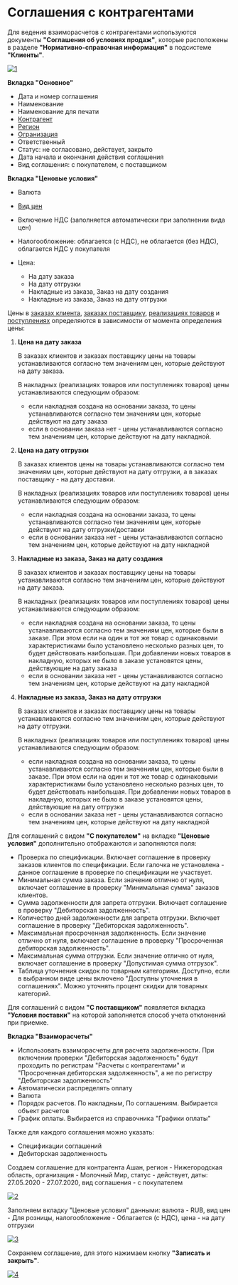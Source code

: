 # Соглашения с контрагентами

Для ведения взаиморасчетов с контрагентами используются документы **"Соглашения об условиях продаж"**, которые расположены в разделе **"Нормативно-справочная информация"** в подсистеме **"Клиенты"**.

[![1][1]][1]

**Вкладка "Основное"**

- Дата и номер соглашения
- Наименование
- Наименование для печати
- [Контрагент](../../../CommonInformation/Contractor.md)
- [Регион](../../../CommonInformation/BusinessRegion.md)
- [Огранизация](../../../CommonInformation/Organization.md)
- Ответственный
- Статус: не согласовано, действует, закрыто
- Дата начала и окончания действия соглашения
- Вид соглашения: с покупателем, с поставщиком

**Вкладка "Ценовые условия"**

- Валюта
- [Вид цен](TypesOfPrices.md)
- Включение НДС (заполняется автоматически при заполнении вида цен)
- Налогообложение: облагается (с НДС), не облагается (без НДС), облагается НДС у покупателя
- Цена:

    - На дату заказа
    - На дату отгрузки
    - Накладные из заказа, Заказ на дату создания
    - Накладные из заказа, Заказ на дату отгрузки

Цены в [заказах клиента](../FormationOfOrders/CustomerOrder.md), [заказах поставщику](../../../Purchases/OrderToSupplier.md), [реализациях товаров](../FormationOfShipments/FormationOfTheAccompanyingDocuments/FormationOfTheImplementationsOfProducts.md) и [поступлениях](../../../Purchases/ReceiptOfProducts.md) определяются в зависимости от момента определения цены:

1.  **Цена на дату заказа**

    В заказах клиентов и заказах поставщику цены на товары устанавливаются согласно тем значениям цен, которые действуют на дату заказа.

    В накладных (реализациях товаров или поступлениях товаров) цены устанавливаются следующим образом:

    - если накладная создана на основании заказа, то цены устанавливаются согласно тем значениям цен, которые действуют на дату заказа
    - если в основании заказа нет - цены устанавливаются согласно тем значениям цен, которые действуют на дату накладной.

2.  **Цена на дату отгрузки**

    В заказах клиентов цены на товары устанавливаются согласно тем значениям цен, которые действуют на дату отгрузки, а в заказах поставщику - на дату доставки.

    В накладных (реализациях товаров или поступлениях товаров) цены устанавливаются следующим образом:

    - если накладная создана на основании заказа, то цены устанавливаются согласно тем значениям цен, которые действуют на дату отгрузки/доставки
    - если в основании заказа нет - цены устанавливаются согласно тем значениям цен, которые действуют на дату накладной

3.  **Накладные из заказа, Заказ на дату создания**

    В заказах клиентов и заказах поставщику цены на товары устанавливаются согласно тем значениям цен, которые действуют на дату заказа.

    В накладных (реализациях товаров или поступлениях товаров) цены устанавливаются следующим образом:

    - если накладная создана на основании заказа, то цены устанавливаются согласно тем значениям цен, которые были в заказе. При этом если на один и тот же товар с одинаковыми характеристиками было установлено несколько разных цен, то будет действовать наибольшая. При добавлении новых товаров в накладную, которых не было в заказе установятся цены, действующие на дату заказа
    - если в основании заказа нет - цены устанавливаются согласно тем значениям цен, которые действуют на дату накладной

4.  **Накладные из заказа, Заказ на дату отгрузки**

    В заказах клиентов и заказах поставщику цены на товары устанавливаются согласно тем значениям цен, которые действуют на дату отгрузки.

    В накладных (реализациях товаров или поступлениях товаров) цены устанавливаются следующим образом:

    - если накладная создана на основании заказа, то цены устанавливаются согласно тем значениям цен, которые были в заказе. При этом если на один и тот же товар с одинаковыми характеристиками было установлено несколько разных цен, то будет действовать наибольшая. При добавлении новых товаров в накладную, которых не было в заказе установятся цены, действующие на дату отгрузки
    - если в основании заказа нет - цены устанавливаются согласно тем значениям цен, которые действуют на дату накладной

Для соглашений с видом **"С покупателем"** на вкладке **"Ценовые условия"** дополнительно отображаются и заполняются поля:

- Проверка по спецификации. Включает соглашение в проверку заказов клиентов по спецификации. Если галочка не установлена - данное соглашение в проверке по спецификации не участвует.
- Минимальная сумма заказа. Если значение отлично от нуля, включает соглашение в проверку "Минимальная сумма" заказов клиентов.
- Сумма задолженности для запрета отгрузки. Включает соглашение в проверку "Дебиторская задолженность". 
- Количество дней задолженности для запрета отгрузки. Включает соглашение в проверку "Дебиторская задолженность".
- Максимальная просроченная задолженность. Если значение отлично от нуля, включает соглашение в проверку "Просроченная дебиторская задолженность".
- Максимальная сумма отгрузки. Если значение отлично от нуля, включает соглашение в проверку "Допустимая сумма отгрузок". 
- Таблица уточнения скидок по товарным категориям. Доступно, если в выбранном виде цены включено "Доступны уточнения в соглашениях". Можно уточнять процент скидки для товарных категорий.

Для соглашений с видом **"С поставщиком"** появляется вкладка **"Условия поставки"** на которой заполняется способ учета отклонений при приемке.

**Вкладка "Взаиморасчеты"**

- Использовать взаиморасчеты для расчета задолженности. При включении проверки "Дебиторская задолженность" будут проходить по регистрам "Расчеты с контрагентами" и "Просроченная дебиторская задолженность", а не по регистру "Дебиторская задолженность"
- Автоматически распределять оплату
- Валюта
- Порядок расчетов. По накладным, По соглашениям. Выбирается объект расчетов 
- График оплаты. Выбирается из справочника "Графики оплаты"

Также для каждого соглашения можно указать:  

- Спецификации соглашений
- Дебиторская задолженность

Создаем соглашение для контрагента Ашан, регион - Нижегородская область, организация - Молочный Мир, статус - действует, даты: 27.05.2020 - 27.07.2020, вид соглашения - с покупателем

[![2][2]][2]

Заполняем вкладку "Ценовые условия" данными: валюта - RUB, вид цен - Для розницы, налогообложение - Облагается (с НДС), цена - на дату отгрузки

[![3][3]][3]

Сохраняем соглашение, для этого нажимаем кнопку **"Записать и закрыть"**.

[![4][4]][4]

[1]:AgreementsWithContractors.assets/1.png
[2]:AgreementsWithContractors.assets/2.png
[3]:AgreementsWithContractors.assets/3.png
[4]:AgreementsWithContractors.assets/4.png